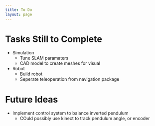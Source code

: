 ```yaml
---
title: To Do
layout: page
---
```


# Tasks Still to Complete
* Simulation
    * Tune SLAM paramaters
    * CAD model to create meshes for visual
* Robot
    * Build robot
    * Seperate teleoperation from navigation package


# Future Ideas
* Implement control system to balance inverted pendulum
    * COuld possibly use kinect to track pendulum angle, or encoder


